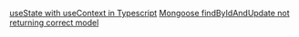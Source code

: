 [useState with useContext in Typescript](https://stackoverflow.com/questions/72420279/usestate-with-usecontext-in-typescript)
[Mongoose findByIdAndUpdate not returning correct model](https://stackoverflow.com/questions/30419575/mongoose-findbyidandupdate-not-returning-correct-model)
